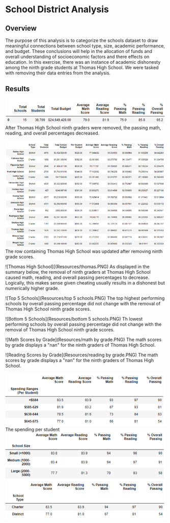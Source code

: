 # School District Analysis
## Overview
The purpose of this analysis is to categorize the schools dataset to draw meaningful connections between school type, size, academic performance, and budget. These conclusions will help in the allocation of funds and overall understanding of socioeconomic factors and there effects on education. In this exercise, there was an instance of academic dishonesty among the ninth grade students at Thomas High School. We were tasked with removing their data entries from the analysis. 

## Results
![District Summary](Resources/District.PNG)
After Thomas High School ninth graders were removed, the passing math, reading, and overall percentages decreased.

![School Summary](Resources/school.PNG)
The row containing Thomas High School was updated after removing ninth grade scores.

![Thomas High School][(Resources/thomas.PNG)
As displayed in the summary below, the removal of ninth graders at Thomas High School caused math, reading, and overall passing percentages to decrease. Logically, this makes sense given cheating usually results in a dishonest but numerically higher grade.

![Top 5 Schools](Resources/top 5 schools.PNG)
The top highest performing schools by overall passing percentage did not change with the removal of Thomas High School ninth grade scores.

![Bottom 5 Schools](Resources/bottom 5 schools.PNG)
Th lowest performing schools by overall passing percentage did not change with the removal of Thomas High School ninth grade scores.

![Math Scores by Grade](Resources/math by grade.PNG)
The math scores by grade displays a "nan" for the ninth graders of Thomas High School.

![Reading Scores by Grade](Resources/reading by grade.PNG)
The math scores by grade displays a "nan" for the ninth graders of Thomas High School.

![Spending per Student](Resources/spending.PNG)
The spending per student 
![School Size](Resources/size.PNG)
![School Type](Resources/type.PNG)

